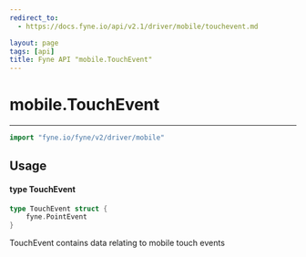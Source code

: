 ```yaml
---
redirect_to:
  - https://docs.fyne.io/api/v2.1/driver/mobile/touchevent.md

layout: page
tags: [api]
title: Fyne API "mobile.TouchEvent"
---
```



# mobile.TouchEvent
---
```go
import "fyne.io/fyne/v2/driver/mobile"
```

## Usage

#### type TouchEvent

```go
type TouchEvent struct {
	fyne.PointEvent
}
```

TouchEvent contains data relating to mobile touch events
